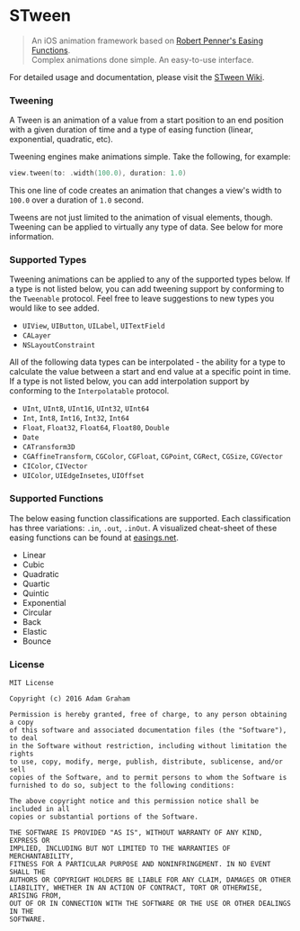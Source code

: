 # STween
> An iOS animation framework based on [Robert Penner's Easing Functions](http://robertpenner.com/easing/).<br/>
> Complex animations done simple. An easy-to-use interface.

For detailed usage and documentation, please visit the [STween Wiki](https://github.com/adamgraham/STween/wiki).

### Tweening
A Tween is an animation of a value from a start position to an end position with a given duration of time and a type of easing function (linear, exponential, quadratic, etc).

Tweening engines make animations simple. Take the following, for example:

``` swift
view.tween(to: .width(100.0), duration: 1.0)
```
This one line of code creates an animation that changes a view's width to `100.0` over a duration of `1.0` second.

Tweens are not just limited to the animation of visual elements, though. Tweening can be applied to virtually any type of data. See below for more information.

### Supported Types
Tweening animations can be applied to any of the supported types below. If a type is not listed below, you can add tweening support by conforming to the `Tweenable` protocol. Feel free to leave suggestions to new types you would like to see added.

- `UIView`, `UIButton`, `UILabel`, `UITextField`
- `CALayer`
- `NSLayoutConstraint`

All of the following data types can be interpolated - the ability for a type to calculate the value between a start and end value at a specific point in time. If a type is not listed below, you can add interpolation support by conforming to the `Interpolatable` protocol.

- `UInt`, `UInt8`, `UInt16`, `UInt32`, `UInt64`
- `Int`, `Int8`, `Int16`, `Int32`, `Int64`
- `Float`, `Float32`, `Float64`, `Float80`, `Double`
- `Date`
- `CATransform3D`
- `CGAffineTransform`, `CGColor`, `CGFloat`, `CGPoint`, `CGRect`, `CGSize`, `CGVector`
- `CIColor`, `CIVector`
- `UIColor`, `UIEdgeInsetes`, `UIOffset`

### Supported Functions
The below easing function classifications are supported. Each classification has three variations: `.in`, `.out`, `.inOut`. A visualized cheat-sheet of these easing functions can be found at [easings.net](http://easings.net/).

- Linear
- Cubic
- Quadratic
- Quartic
- Quintic
- Exponential
- Circular
- Back
- Elastic
- Bounce

### License
```
MIT License

Copyright (c) 2016 Adam Graham

Permission is hereby granted, free of charge, to any person obtaining a copy
of this software and associated documentation files (the "Software"), to deal
in the Software without restriction, including without limitation the rights
to use, copy, modify, merge, publish, distribute, sublicense, and/or sell
copies of the Software, and to permit persons to whom the Software is
furnished to do so, subject to the following conditions:

The above copyright notice and this permission notice shall be included in all
copies or substantial portions of the Software.

THE SOFTWARE IS PROVIDED "AS IS", WITHOUT WARRANTY OF ANY KIND, EXPRESS OR
IMPLIED, INCLUDING BUT NOT LIMITED TO THE WARRANTIES OF MERCHANTABILITY,
FITNESS FOR A PARTICULAR PURPOSE AND NONINFRINGEMENT. IN NO EVENT SHALL THE
AUTHORS OR COPYRIGHT HOLDERS BE LIABLE FOR ANY CLAIM, DAMAGES OR OTHER
LIABILITY, WHETHER IN AN ACTION OF CONTRACT, TORT OR OTHERWISE, ARISING FROM,
OUT OF OR IN CONNECTION WITH THE SOFTWARE OR THE USE OR OTHER DEALINGS IN THE
SOFTWARE.
```
